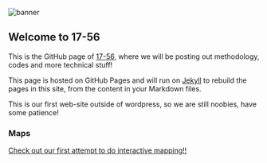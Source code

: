 ![banner](https://plus.google.com/photos/photo/105440129897732876491/6418659689879654018?icm=false&authkey=CJyr-LHVtNinuAE)
## Welcome to 17-56

This is the GitHub page of [17-56](https://17-56.cl), where we will be posting out methodology, codes and more technical stuff!

This page is hosted on GitHub Pages and will run on [Jekyll](https://jekyllrb.com/) to rebuild the pages in this site, from the content in your Markdown files.

This is our first web-site outside of wordpress, so we are still noobies, have some patience! 

### Maps
[Check out our first attempt to do interactive mapping!!](17-56cl.github.io/chile_regiones.html)

